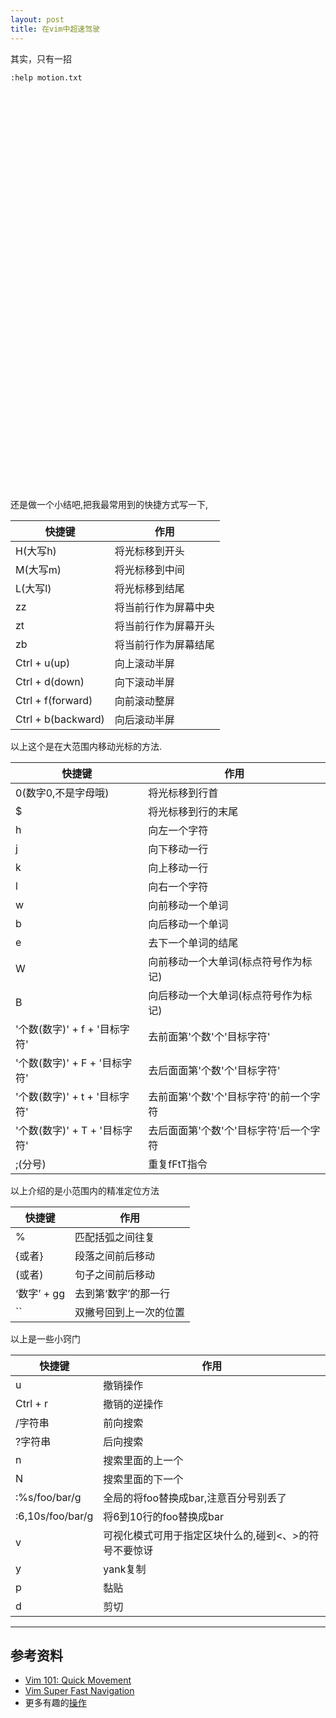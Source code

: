 ```yaml
---
layout: post
title: 在vim中超速驾驶
---
```

其实，只有一招


```
:help motion.txt
```
&nbsp;

&nbsp;

&nbsp;

&nbsp;

&nbsp;

&nbsp;
&nbsp;

&nbsp;

&nbsp;

&nbsp;

&nbsp;

&nbsp;
&nbsp;

&nbsp;

&nbsp;

&nbsp;

&nbsp;

&nbsp;
&nbsp;

&nbsp;

&nbsp;

&nbsp;

&nbsp;

&nbsp;

还是做一个小结吧,把我最常用到的快捷方式写一下,

|快捷键 |    作用 |
|---   | ----   |
| H(大写h) |将光标移到开头 |
|M(大写m) | 将光标移到中间 |
|L(大写l) | 将光标移到结尾 |
|zz | 将当前行作为屏幕中央 |
|zt | 将当前行作为屏幕开头 |
|zb | 将当前行作为屏幕结尾 |
|Ctrl + u(up) | 向上滚动半屏 |
|Ctrl + d(down)|  向下滚动半屏|
|Ctrl + f(forward)|  向前滚动整屏 |
|Ctrl + b(backward)|  向后滚动半屏 |

以上这个是在大范围内移动光标的方法.

|快捷键 |    作用 |
|---   | ----   |
| 0(数字0,不是字母哦) |将光标移到行首 |
| $ |将光标移到行的末尾|
|h | 向左一个字符 |
|j | 向下移动一行|
|k | 向上移动一行|
|l | 向右一个字符|
| w | 向前移动一个单词|
|b | 向后移动一个单词|
|e | 去下一个单词的结尾|
| W | 向前移动一个大单词(标点符号作为标记)|
|B | 向后移动一个大单词(标点符号作为标记)|
|'个数(数字)' + f + '目标字符'|去前面第'个数'个'目标字符'|
|'个数(数字)' + F + '目标字符'|去后面面第'个数'个'目标字符'|
|'个数(数字)' + t + '目标字符'|去前面第'个数'个'目标字符'的前一个字符|
|'个数(数字)' + T + '目标字符'|去后面面第'个数'个'目标字符'后一个字符|
|;(分号)|重复fFtT指令|

以上介绍的是小范围内的精准定位方法

|快捷键 |    作用 |
|---   | ----   |
|% |匹配括弧之间往复 |
|{或者} |段落之间前后移动 |
|(或者) |句子之间前后移动 |
|‘数字’ + gg| 去到第‘数字’的那一行|
|\`\` | 双撇号回到上一次的位置|

以上是一些小窍门

|快捷键 |    作用 |
|---   | ----   |
|u |撤销操作 |
|Ctrl + r |撤销的逆操作 |
| \/字符串 | 前向搜索|
| \?字符串 | 后向搜索|
|n |搜索里面的上一个 |
|N |搜索里面的下一个|
|:%s/foo/bar/g|全局的将foo替换成bar,注意百分号别丢了|
|:6,10s/foo/bar/g|将6到10行的foo替换成bar|
|v|可视化模式可用于指定区块什么的,碰到<、>的符号不要惊讶|
|y| yank复制|
|p|黏贴|
|d|剪切|



---
## 参考资料
- [Vim 101: Quick Movement](https://medium.com/usevim/vim-101-quick-movement-c12889e759e0)
- [Vim Super Fast Navigation](https://stackoverflow.com/questions/8750275/vim-super-fast-navigation)
- 更多有趣的[操作](https://vim.fandom.com/wiki/Copy,_cut_and_paste)
